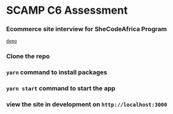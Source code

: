 # SCAMP C6 Assessment

### Ecommerce site interview for SheCodeAfrica Program

[`demo`](https://scamp-eccomerce.netlify.app/)

### Clone the repo

### `yarn` command to install packages

### `yarn start` command to start the app

### view the site in development on `http://localhost:3000`
